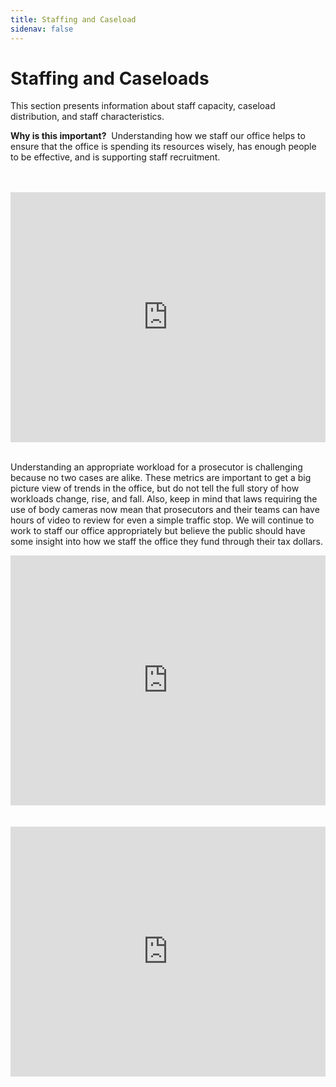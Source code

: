 ```yaml
---
title: Staffing and Caseload
sidenav: false
---
```

# Staffing and Caseloads

This section presents information about staff capacity, caseload distribution, and staff characteristics.

**Why is this important?**  Understanding how we staff our office helps to ensure that the office is spending its resources wisely, has enough people to be effective, and is supporting staff recruitment.

<br>

<br>

<iframe title="Office Felony and Misdemeanor Caseloads" aria-label="Column Chart" id="datawrapper-chart-JwoDZ" src="https://datawrapper.dwcdn.net/JwoDZ/" scrolling="no" frameborder="0" style="width: 0; min-width: 100% !important; border: none;" height="400"></iframe><script type="text/javascript">!function(){"use strict";window.addEventListener("message",(function(e){if(void 0!==e.data["datawrapper-height"]){var t=document.querySelectorAll("iframe");for(var a in e.data["datawrapper-height"])for(var r=0;r<t.length;r++){if(t[r].contentWindow===e.source)t[r].style.height=e.data["datawrapper-height"][a]+"px"}}}))}();
</script> <br>

<br>

Understanding an appropriate workload for a prosecutor is challenging because no two cases are alike.  These metrics are important to get a big picture view of trends in the office, but do not tell the full story of how workloads change, rise, and fall.  Also, keep in mind that laws requiring the use of body cameras now mean that prosecutors and their teams can have hours of video to review for even a simple traffic stop.  We will continue to work to staff our office appropriately but believe the public should have some insight into how we staff the office they fund through their tax dollars.<br>

<iframe title="Clerical and Paralegal Capacity" aria-label="Interactive line chart" id="datawrapper-chart-j5s15" src="https://datawrapper.dwcdn.net/j5s15/" scrolling="no" frameborder="0" style="width: 0; min-width: 100% !important; border: none;" height="400"></iframe><script type="text/javascript">!function(){"use strict";window.addEventListener("message",(function(e){if(void 0!==e.data["datawrapper-height"]){var t=document.querySelectorAll("iframe");for(var a in e.data["datawrapper-height"])for(var r=0;r<t.length;r++){if(t[r].contentWindow===e.source)t[r].style.height=e.data["datawrapper-height"][a]+"px"}}}))}();
</script> <br>

<br>

<br>

<iframe title="Staff Capacity" aria-label="Column Chart" id="datawrapper-chart-084PU" src="https://datawrapper.dwcdn.net/084PU/" scrolling="no" frameborder="0" style="width: 0; min-width: 100% !important; border: none;" height="400"></iframe><script type="text/javascript">!function(){"use strict";window.addEventListener("message",(function(e){if(void 0!==e.data["datawrapper-height"]){var t=document.querySelectorAll("iframe");for(var a in e.data["datawrapper-height"])for(var r=0;r<t.length;r++){if(t[r].contentWindow===e.source)t[r].style.height=e.data["datawrapper-height"][a]+"px"}}}))}();
</script>